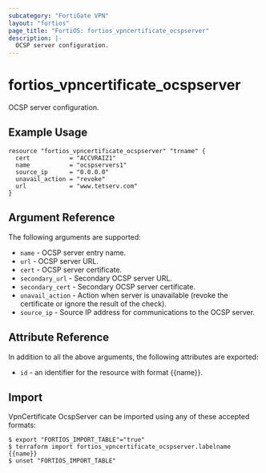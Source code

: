 ```yaml
---
subcategory: "FortiGate VPN"
layout: "fortios"
page_title: "FortiOS: fortios_vpncertificate_ocspserver"
description: |-
  OCSP server configuration.
---
```


# fortios_vpncertificate_ocspserver
OCSP server configuration.

## Example Usage

```hcl
resource "fortios_vpncertificate_ocspserver" "trname" {
  cert           = "ACCVRAIZ1"
  name           = "ocspservers1"
  source_ip      = "0.0.0.0"
  unavail_action = "revoke"
  url            = "www.tetserv.com"
}
```

## Argument Reference


The following arguments are supported:

* `name` - OCSP server entry name.
* `url` - OCSP server URL.
* `cert` - OCSP server certificate.
* `secondary_url` - Secondary OCSP server URL.
* `secondary_cert` - Secondary OCSP server certificate.
* `unavail_action` - Action when server is unavailable (revoke the certificate or ignore the result of the check).
* `source_ip` - Source IP address for communications to the OCSP server.


## Attribute Reference

In addition to all the above arguments, the following attributes are exported:
* `id` - an identifier for the resource with format {{name}}.

## Import

VpnCertificate OcspServer can be imported using any of these accepted formats:
```
$ export "FORTIOS_IMPORT_TABLE"="true"
$ terraform import fortios_vpncertificate_ocspserver.labelname {{name}}
$ unset "FORTIOS_IMPORT_TABLE"
```
